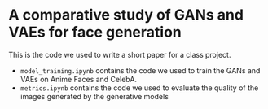 # A comparative study of GANs and VAEs for face generation
This is the code we used to write a short paper for a class project.


- `model_training.ipynb` contains the code we used to train the GANs and VAEs on Anime Faces and CelebA. 
- `metrics.ipynb` contains the code we used to evaluate the quality of the images generated by the generative models